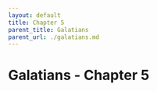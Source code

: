 ```yaml
---
layout: default
title: Chapter 5
parent_title: Galatians
parent_url: ./galatians.md
---
```


# Galatians - Chapter 5
